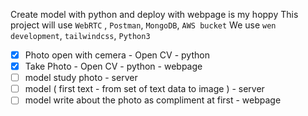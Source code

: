 Create model with python and deploy with webpage is my hoppy
This project will use `WebRTC` , `Postman`, `MongoDB`, `AWS bucket`
We use `wen development`, `tailwindcss`, `Python3`

- [X] Photo open with cemera - Open CV - python
- [X] Take Photo - Open CV - python - webpage
- [ ] model study photo - server
- [ ] model ( first text - from set of text data to image ) - server
- [ ] model write about the photo as compliment at first - webpage
